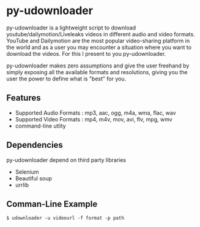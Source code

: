 py-udownloader
==========

py-udownloader is a lightweight script to download youtube/dailymotion/Liveleaks videos in different audio and video formats.
YouTube and Dailymotion are the most popular video-sharing platform in the world and as a user you may encounter a situation where you want to download the videos. For this I present to you py-udownloader. 

py-udownloader makes zero assumptions and give the user freehand by simply exposing all the available formats and resolutions, giving you the user the power to define what is "best" for you.

Features
--------
* Supported Audio Formats : mp3, aac, ogg, m4a, wma, flac, wav
* Supported Video Formats : mp4, m4v, mov, avi, flv, mpg, wmv
* command-line utlity

Dependencies
------------
py-udownloader depend on third party libraries
* Selenium 
* Beautiful soup
* urrlib

Comman-Line Example
-------------------
    $ udownloader -u videourl -f format -p path
